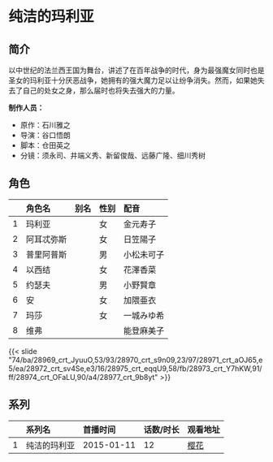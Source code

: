 # 纯洁的玛利亚


## 简介

以中世纪的法兰西王国为舞台，讲述了在百年战争的时代，身为最强魔女同时也是圣女的玛利亚十分厌恶战争，她拥有的强大魔力足以让纷争消失。然而，如果她失去了自己的处女之身，那么届时也将失去强大的力量。

**制作人员：**
- 原作：石川雅之
- 导演：谷口悟朗
- 脚本：仓田英之
- 分镜：须永司、井端义秀、新留俊哉、远藤广隆、细川秀树

## 角色

|     |   角色名   |   别名  | 性别 |  配音  |
|:--- |:------  |:----      |:---  |:--   |
| 1 | 玛利亚 |  | 女 | 金元寿子 |
| 2 | 阿耳忒弥斯 |  | 女 | 日笠陽子 |
| 3 | 普里阿普斯 |  | 男 | 小松未可子 |
| 4 | 以西结 |  | 女 | 花澤香菜 |
| 5 | 约瑟夫 |  | 男 | 小野賢章 |
| 6 | 安 |  | 女 | 加隈亜衣 |
| 7 | 玛莎 |  | 女 | 一城みゆ希 |
| 8 | 维弗 |  |  | 能登麻美子 |

{{< slide "74/ba/28969_crt_JyuuO,53/93/28970_crt_s9n09,23/97/28971_crt_aOJ65,e5/ea/28972_crt_sv4Se,e3/16/28975_crt_eqqU9,58/fb/28973_crt_Y7hKW,91/ff/28974_crt_OFaLU,90/a4/28977_crt_9b8yt" >}}

## 系列

|     |   系列名   |   首播时间  | 话数/时长  | 观看地址 |
|:---  |:------    |:----      |:---       |:---  |
| 1 | 纯洁的玛利亚 | 2015-01-11 | 12 | [樱花](https://www.cykz.net/vodplay/chunjiedemaliya-1-1/)  |



